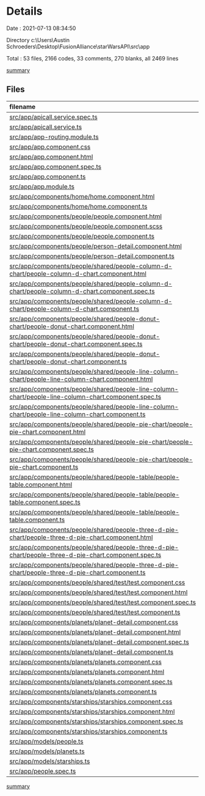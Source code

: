 # Details

Date : 2021-07-13 08:34:50

Directory c:\Users\Austin Schroeders\Desktop\FusionAlliance\starWarsAPI\src\app

Total : 53 files,  2166 codes, 33 comments, 270 blanks, all 2469 lines

[summary](results.md)

## Files
| filename | language | code | comment | blank | total |
| :--- | :--- | ---: | ---: | ---: | ---: |
| [src/app/apicall.service.spec.ts](/src/app/apicall.service.spec.ts) | TypeScript | 12 | 0 | 5 | 17 |
| [src/app/apicall.service.ts](/src/app/apicall.service.ts) | TypeScript | 55 | 5 | 14 | 74 |
| [src/app/app-routing.module.ts](/src/app/app-routing.module.ts) | TypeScript | 23 | 0 | 3 | 26 |
| [src/app/app.component.css](/src/app/app.component.css) | CSS | 0 | 0 | 1 | 1 |
| [src/app/app.component.html](/src/app/app.component.html) | HTML | 12 | 0 | 1 | 13 |
| [src/app/app.component.spec.ts](/src/app/app.component.spec.ts) | TypeScript | 31 | 0 | 5 | 36 |
| [src/app/app.component.ts](/src/app/app.component.ts) | TypeScript | 9 | 0 | 4 | 13 |
| [src/app/app.module.ts](/src/app/app.module.ts) | TypeScript | 60 | 0 | 3 | 63 |
| [src/app/components/home/home.component.html](/src/app/components/home/home.component.html) | HTML | 14 | 0 | 1 | 15 |
| [src/app/components/home/home.component.ts](/src/app/components/home/home.component.ts) | TypeScript | 7 | 0 | 2 | 9 |
| [src/app/components/people/people.component.html](/src/app/components/people/people.component.html) | HTML | 41 | 7 | 8 | 56 |
| [src/app/components/people/people.component.scss](/src/app/components/people/people.component.scss) | SCSS | 5 | 0 | 0 | 5 |
| [src/app/components/people/people.component.ts](/src/app/components/people/people.component.ts) | TypeScript | 34 | 9 | 6 | 49 |
| [src/app/components/people/person-detail.component.html](/src/app/components/people/person-detail.component.html) | HTML | 40 | 0 | 2 | 42 |
| [src/app/components/people/person-detail.component.ts](/src/app/components/people/person-detail.component.ts) | TypeScript | 25 | 0 | 6 | 31 |
| [src/app/components/people/shared/people-column-d-chart/people-column-d-chart.component.html](/src/app/components/people/shared/people-column-d-chart/people-column-d-chart.component.html) | HTML | 5 | 0 | 0 | 5 |
| [src/app/components/people/shared/people-column-d-chart/people-column-d-chart.component.spec.ts](/src/app/components/people/shared/people-column-d-chart/people-column-d-chart.component.spec.ts) | TypeScript | 20 | 0 | 6 | 26 |
| [src/app/components/people/shared/people-column-d-chart/people-column-d-chart.component.ts](/src/app/components/people/shared/people-column-d-chart/people-column-d-chart.component.ts) | TypeScript | 92 | 0 | 10 | 102 |
| [src/app/components/people/shared/people-donut-chart/people-donut-chart.component.html](/src/app/components/people/shared/people-donut-chart/people-donut-chart.component.html) | HTML | 5 | 0 | 0 | 5 |
| [src/app/components/people/shared/people-donut-chart/people-donut-chart.component.spec.ts](/src/app/components/people/shared/people-donut-chart/people-donut-chart.component.spec.ts) | TypeScript | 20 | 0 | 6 | 26 |
| [src/app/components/people/shared/people-donut-chart/people-donut-chart.component.ts](/src/app/components/people/shared/people-donut-chart/people-donut-chart.component.ts) | TypeScript | 110 | 6 | 12 | 128 |
| [src/app/components/people/shared/people-line-column-chart/people-line-column-chart.component.html](/src/app/components/people/shared/people-line-column-chart/people-line-column-chart.component.html) | HTML | 5 | 0 | 0 | 5 |
| [src/app/components/people/shared/people-line-column-chart/people-line-column-chart.component.spec.ts](/src/app/components/people/shared/people-line-column-chart/people-line-column-chart.component.spec.ts) | TypeScript | 20 | 0 | 6 | 26 |
| [src/app/components/people/shared/people-line-column-chart/people-line-column-chart.component.ts](/src/app/components/people/shared/people-line-column-chart/people-line-column-chart.component.ts) | TypeScript | 115 | 0 | 10 | 125 |
| [src/app/components/people/shared/people-pie-chart/people-pie-chart.component.html](/src/app/components/people/shared/people-pie-chart/people-pie-chart.component.html) | HTML | 5 | 0 | 0 | 5 |
| [src/app/components/people/shared/people-pie-chart/people-pie-chart.component.spec.ts](/src/app/components/people/shared/people-pie-chart/people-pie-chart.component.spec.ts) | TypeScript | 20 | 0 | 6 | 26 |
| [src/app/components/people/shared/people-pie-chart/people-pie-chart.component.ts](/src/app/components/people/shared/people-pie-chart/people-pie-chart.component.ts) | TypeScript | 105 | 0 | 11 | 116 |
| [src/app/components/people/shared/people-table/people-table.component.html](/src/app/components/people/shared/people-table/people-table.component.html) | HTML | 29 | 0 | 0 | 29 |
| [src/app/components/people/shared/people-table/people-table.component.spec.ts](/src/app/components/people/shared/people-table/people-table.component.spec.ts) | TypeScript | 20 | 0 | 6 | 26 |
| [src/app/components/people/shared/people-table/people-table.component.ts](/src/app/components/people/shared/people-table/people-table.component.ts) | TypeScript | 15 | 0 | 6 | 21 |
| [src/app/components/people/shared/people-three-d-pie-chart/people-three-d-pie-chart.component.html](/src/app/components/people/shared/people-three-d-pie-chart/people-three-d-pie-chart.component.html) | HTML | 5 | 0 | 0 | 5 |
| [src/app/components/people/shared/people-three-d-pie-chart/people-three-d-pie-chart.component.spec.ts](/src/app/components/people/shared/people-three-d-pie-chart/people-three-d-pie-chart.component.spec.ts) | TypeScript | 20 | 0 | 6 | 26 |
| [src/app/components/people/shared/people-three-d-pie-chart/people-three-d-pie-chart.component.ts](/src/app/components/people/shared/people-three-d-pie-chart/people-three-d-pie-chart.component.ts) | TypeScript | 93 | 0 | 8 | 101 |
| [src/app/components/people/shared/test/test.component.css](/src/app/components/people/shared/test/test.component.css) | CSS | 0 | 0 | 1 | 1 |
| [src/app/components/people/shared/test/test.component.html](/src/app/components/people/shared/test/test.component.html) | HTML | 2 | 0 | 2 | 4 |
| [src/app/components/people/shared/test/test.component.spec.ts](/src/app/components/people/shared/test/test.component.spec.ts) | TypeScript | 20 | 0 | 6 | 26 |
| [src/app/components/people/shared/test/test.component.ts](/src/app/components/people/shared/test/test.component.ts) | TypeScript | 17 | 0 | 6 | 23 |
| [src/app/components/planets/planet-detail.component.css](/src/app/components/planets/planet-detail.component.css) | CSS | 0 | 0 | 1 | 1 |
| [src/app/components/planets/planet-detail.component.html](/src/app/components/planets/planet-detail.component.html) | HTML | 48 | 0 | 2 | 50 |
| [src/app/components/planets/planet-detail.component.spec.ts](/src/app/components/planets/planet-detail.component.spec.ts) | TypeScript | 20 | 0 | 6 | 26 |
| [src/app/components/planets/planet-detail.component.ts](/src/app/components/planets/planet-detail.component.ts) | TypeScript | 25 | 0 | 6 | 31 |
| [src/app/components/planets/planets.component.css](/src/app/components/planets/planets.component.css) | CSS | 38 | 0 | 5 | 43 |
| [src/app/components/planets/planets.component.html](/src/app/components/planets/planets.component.html) | HTML | 90 | 6 | 16 | 112 |
| [src/app/components/planets/planets.component.spec.ts](/src/app/components/planets/planets.component.spec.ts) | TypeScript | 20 | 0 | 6 | 26 |
| [src/app/components/planets/planets.component.ts](/src/app/components/planets/planets.component.ts) | TypeScript | 670 | 0 | 37 | 707 |
| [src/app/components/starships/starships.component.css](/src/app/components/starships/starships.component.css) | CSS | 0 | 0 | 1 | 1 |
| [src/app/components/starships/starships.component.html](/src/app/components/starships/starships.component.html) | HTML | 36 | 0 | 1 | 37 |
| [src/app/components/starships/starships.component.spec.ts](/src/app/components/starships/starships.component.spec.ts) | TypeScript | 20 | 0 | 6 | 26 |
| [src/app/components/starships/starships.component.ts](/src/app/components/starships/starships.component.ts) | TypeScript | 32 | 0 | 11 | 43 |
| [src/app/models/people.ts](/src/app/models/people.ts) | TypeScript | 18 | 0 | 1 | 19 |
| [src/app/models/planets.ts](/src/app/models/planets.ts) | TypeScript | 14 | 0 | 0 | 14 |
| [src/app/models/starships.ts](/src/app/models/starships.ts) | TypeScript | 18 | 0 | 0 | 18 |
| [src/app/people.spec.ts](/src/app/people.spec.ts) | TypeScript | 6 | 0 | 2 | 8 |

[summary](results.md)
